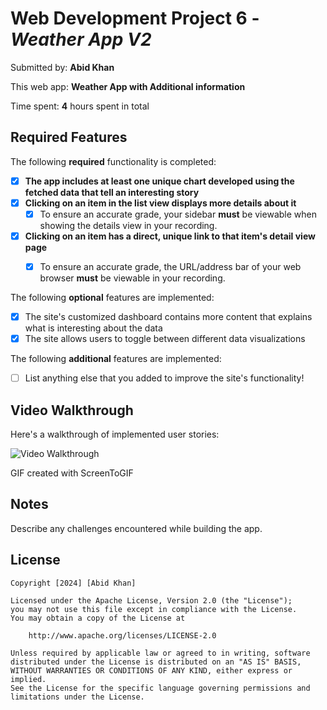 # Web Development Project 6 - *Weather App V2*

Submitted by: **Abid Khan**

This web app: **Weather App with Additional information**

Time spent: **4** hours spent in total

## Required Features

The following **required** functionality is completed:

- [X] **The app includes at least one unique chart developed using the fetched data that tell an interesting story**
- [X] **Clicking on an item in the list view displays more details about it**
  - [X] To ensure an accurate grade, your sidebar **must** be viewable when showing the details view in your recording.
- [X] **Clicking on an item has a direct, unique link to that item's detail view page**
  - [X] To ensure an accurate grade, the URL/address bar of your web browser **must** be viewable in your recording.  


The following **optional** features are implemented:

- [X] The site's customized dashboard contains more content that explains what is interesting about the data
- [X] The site allows users to toggle between different data visualizations

The following **additional** features are implemented:

* [ ] List anything else that you added to improve the site's functionality!

## Video Walkthrough

Here's a walkthrough of implemented user stories:

<img src='src/images/WEB 102 Project 6.gif' title='Weather App V2' width='' alt='Video Walkthrough' />

<!-- Replace this with whatever GIF tool you used! -->
GIF created with ScreenToGIF  
<!-- Recommended tools:
[Kap](https://getkap.co/) for macOS
[ScreenToGif](https://www.screentogif.com/) for Windows
[peek](https://github.com/phw/peek) for Linux. -->

## Notes

Describe any challenges encountered while building the app.

## License

    Copyright [2024] [Abid Khan]

    Licensed under the Apache License, Version 2.0 (the "License");
    you may not use this file except in compliance with the License.
    You may obtain a copy of the License at

        http://www.apache.org/licenses/LICENSE-2.0

    Unless required by applicable law or agreed to in writing, software
    distributed under the License is distributed on an "AS IS" BASIS,
    WITHOUT WARRANTIES OR CONDITIONS OF ANY KIND, either express or implied.
    See the License for the specific language governing permissions and
    limitations under the License.